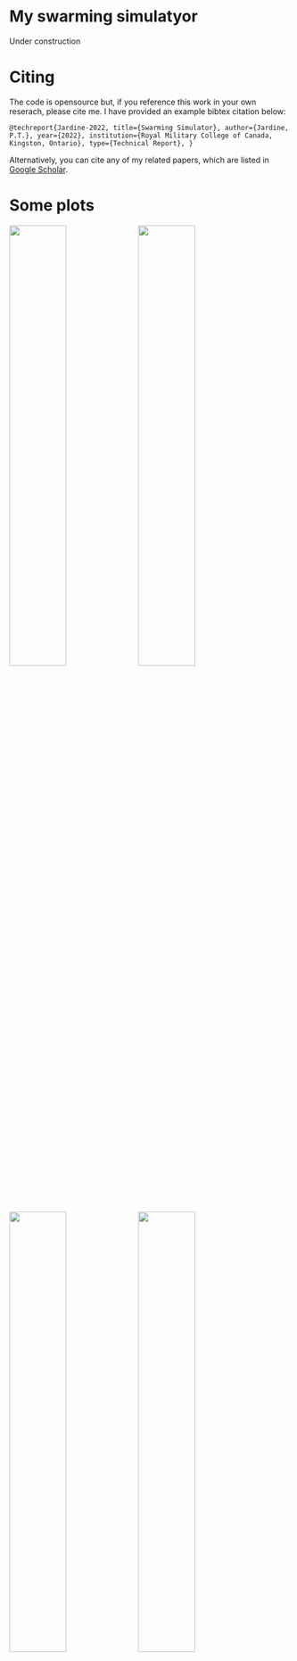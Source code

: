 # My swarming simulatyorUnder construction# CitingThe code is opensource but, if you reference this work in your own reserach, please cite me. I have provided an example bibtex citation below:`@techreport{Jardine-2022,  title={Swarming Simulator},  author={Jardine, P.T.},  year={2022},  institution={Royal Military College of Canada, Kingston, Ontario},  type={Technical Report},}`Alternatively, you can cite any of my related papers, which are listed in [Google Scholar](https://scholar.google.com/citations?hl=en&user=RGlv4ZUAAAAJ&view_op=list_works&sortby=pubdate).# Some plots<p float="center">  <img src="https://github.com/tjards/swarming_sim/blob/master/Figs/lotsFlock_animation_01.gif" width="45%" />  <img src="https://github.com/tjards/swarming_sim/blob/master/Figs/lotsFlock_animation_02.gif" width="45%" /></p><p float="center">  <img src="https://github.com/tjards/swarming_sim/blob/master/Figs/animation_separation_01.gif" width="45%" />  <img src="https://github.com/tjards/swarming_sim/blob/master/Figs/separation_01.png" width="45%" /></p><p float="center">  <img src="https://github.com/tjards/swarming_sim/blob/master/Figs/animation_separation_02.gif" width="45%" />  <img src="https://github.com/tjards/swarming_sim/blob/master/Figs/separation_02.png" width="45%" /></p> 